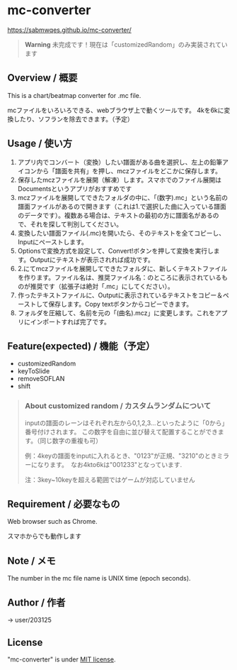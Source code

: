 # mc-converter
https://sabmwqes.github.io/mc-converter/
>**Warning**
>未完成です！現在は「customizedRandom」のみ実装されています
## Overview / 概要

This is a chart/beatmap converter for .mc file.

mcファイルをいろいろできる、webブラウザ上で動くツールです。
4kを6kに変換したり、ソフランを除去できます。（予定）

## Usage / 使い方
1. アプリ内でコンバート（変換）したい譜面がある曲を選択し、左上の鉛筆アイコンから「譜面を共有」を押し、mczファイルをどこかに保存します。
2. 保存したmczファイルを展開（解凍）します。スマホでのファイル展開はDocumentsというアプリがおすすめです
3. mczファイルを展開してできたフォルダの中に、「(数字).mc」という名前の譜面ファイルがあるので開きます（これは1.で選択した曲に入っている譜面のデータです）。複数ある場合は、テキストの最初の方に譜面名があるので、それを探して判別してください。
4. 変換したい譜面ファイル(.mc)を開いたら、そのテキストを全てコピーし、Inputにペーストします。
5. Optionsで変換方式を設定して、Convert!ボタンを押して変換を実行します。Outputにテキストが表示されれば成功です。
6. 2.にてmczファイルを展開してできたフォルダに、新しくテキストファイルを作ります。ファイル名は、推奨ファイル名：のところに表示されているものが推奨です（拡張子は絶対「.mc」にしてください）。
7. 作ったテキストファイルに、Outputに表示されているテキストをコピー＆ペーストして保存します。Copy textボタンからコピーできます。
8. フォルダを圧縮して、名前を元の「(曲名).mcz」に変更します。これをアプリにインポートすれば完了です。
## Feature(expected) / 機能（予定）
- customizedRandom
- keyToSlide
- removeSOFLAN
- shift

> ### About customized random / カスタムランダムについて
> 
> inputの譜面のレーンはそれぞれ左から0,1,2,3...といったように「0から」番号付けされます。
> この数字を自由に並び替えて配置することができます。（同じ数字の重複も可）
>
> 例：4keyの譜面をinputに入れるとき、"0123"が正規、"3210"のときミラーになります。　なお4kto6kは"001233"となっています.
> 
> 注：3key~10keyを超える範囲ではゲームが対応していません


## Requirement / 必要なもの
Web browser such as Chrome.

スマホからでも動作します
## Note / メモ
The number in the mc file name is UNIX time (epoch seconds).
## Author / 作者
-> user/203125
## License
"mc-converter" is under [MIT license](https://en.wikipedia.org/wiki/MIT_License).
